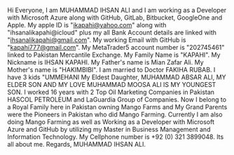 Hi Everyone, I am MUHAMMAD IHSAN ALI and I am working as a Developer with Microsoft Azure along with GitHub, GitLab, Bitbucket, GoogleOne and Apple.
My apple ID is "ikapahi@yahoo.com" along with "ihsanalikapahi@icloud" plus my all Bank Account details are linked with "ihsanalikapahi@gmail.com".
My working Email with GitHub is "kapahi777@gmail.com".
My MetaTrader5 account number is "202745461" linked to Pakistan Mercantile Exchange.
My Family Name is "KAPAHI".
My Nickname is IHSAN KAPAHI.
My Father's name is Mian Zafar Ali.
My Mother's name is "HAKIMBIBI".
I am married to Doctor FAKIHA RUBAB.
I have 3 kids "UMMEHANI My Eldest Daughter, MUHAMMAD ABSAR ALI, MY ELDER SON AND MY LOVE MUHAMMAD MOOSA ALI IS MY YOUNGEST SON.
I worked 16 years with 2 Top Oil Marketing Companies in Pakistan HASCOL PETROLEUM and LaGuardia Group of Companies.
Now I belong to a Royal Family here in Pakistan owning Mango Farms and My Grand Parents were the Pioneers in Pakistan who did Mango Farming.
Currently I am also doing Mango Farming as well as Working as a Developer with Microsoft Azure and GitHub by utilizing my Master in Business Management and Information Technology.
My Cellphone number is +92 (0) 321 3899048.
Its all about me.
Regards,
MUHAMMAD IHSAN ALI.



  

<!---
MUHAMMADIHSANALIKAP/MUHAMMADIHSANALIKAP is a ✨ special ✨ repository because its `README.md` (this file) appears on your GitHub profile.
You can click the Preview link to take a look at your changes.
--->
